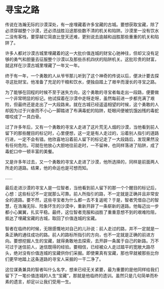 # 寻宝之路

传说在浩瀚无际的沙漠深处，有一座埋藏着许多宝藏的古城。要想获取宝藏，除了必须穿越整个沙漠，还必须战胜沿途那些数不清的机关和陷阱。沙漠里一没有饮水二没有客栈，要穿越它简直比登天还难，更别说去逾越和战胜那些重重的机关和陷阱了。 

许多人都对沙漠古城里埋藏着的这一大批价值连城的财宝心驰神往，但却又没有足够的勇气和胆量去征服整个沙漠以及那些杀机四伏的陷阱机关。这批珍贵的财富，就这样在沙漠古城里埋藏了一年又一年。 

终于有一年，一个勇敢的人从爷爷那儿听到了这个神奇的传说以后，便决计要去探寻这批财宝。他准备了充足的干粮和饮水，便独自踏上了艰辛而漫长的寻宝之路。 

为了能够在回程的时候不至于迷失方向，这个勇敢的寻宝者每走出一段路，便要做一个非常明显的标记。他试探着在沙漠中走呀走呀，虽然每前进一步都充满了艰险，但最终还是走出了一大段路来。就在古城已经遥遥相望的时候，这个勇敢的人却因为过于兴奋而不小心一脚踏进了布满毒蛇的陷阱，眨眼间便被饥饿凶残的毒蛇噬咬成了一具白骨。 

过了许多年后，又有一个勇敢的寻宝人走进了这片荒无人烟的沙漠，当他看到前人留下的那些醒目的标记时，心里便想，这一定是有人走过的，沿着别人指引的道路行进，一定不会有错。他欣喜地沿着前人留下的标记走了一大段路后，发现果然没有任何危险。可就在他放心大胆地往前走时，一不留神，也同样落进了陷阱，成了毒蛇口中一顿丰富的美餐。 

又是许多年过去，又一个勇敢的寻宝人走进了沙漠，他所选择的，同样是前面两人所走的道路。结果，他的命运也是可想而知。 

…… 

最后走进沙漠的寻宝人是一位智者，当他看到前人留下的那一个个醒目的标记后，心想：这些标记不一定就那么可靠。前人所指引的路，不一定就是正确并且非常安全的道路。要不然，这些寻宝者为什么都一去不复返呢？于是，智者凭借自己的智慧，在浩瀚无际、险象环生的沙漠中，重新开辟了一条崭新的道路。他每迈出一步都小心翼翼，扎实平稳。最终，这位智者克服和战胜了重重意想不到的艰难险阻，抵达了埋藏宝藏的古城，取回了价值连城的宝藏。 

智者在临终的时候，无限感慨地对自己的儿孙说：前人走过的路，并不一定就是一条正确的通往成功的路。前人的路标所指引的方向，也不一定就是正确的前进方向。要想挖掘人生的宝藏，就得勇敢地去探索，去开辟一条属于自己的新路。万不可过于迷信前人，迷信既得的经验。要相信，已经被众人走过踏平的宽敞大路尽头，绝对没有价值连城的宝藏供你们采掘。即使果真有宝藏，那也早就被那些比你们更早地踏上这条道路的寻宝人采掘的一干二净了。 

这位谋勇兼具的智者叫什么名字，想来已经无关紧要，最为重要的是他同样给我们留下了一笔价值连城的人生“宝藏”，那就是他临终的遗训。虽然只是几句简单而朴素的遗言，却足以让我们受用一生。
 